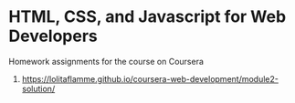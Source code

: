 # HTML, CSS, and Javascript for Web Developers

Homework assignments for the course on Coursera

1. https://lolitaflamme.github.io/coursera-web-development/module2-solution/
